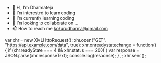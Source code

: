 - 👋 Hi, I’m Dharmateja
- 👀 I’m interested to learn coding
- 🌱 I’m currently learning coding
- 💞️ I’m looking to collaborate on ...
- 📫 How to reach me kokurudharma@gmail.com

<!---
Dharma28/Dharma28 is a ✨ special ✨ repository because its `README.md` (this file) appears on your GitHub profile.
You can click the Preview link to take a look at your changes.
--->
var xhr = new XMLHttpRequest();
xhr.open("GET", "https://api.example.com/data", true);
xhr.onreadystatechange = function() {
  if (xhr.readyState === 4 && xhr.status === 200) {
    var response = JSON.parse(xhr.responseText);
    console.log(response);
  }
};
xhr.send();
